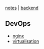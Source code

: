[notes](../index.md) | [backend](../backend.md)

## DevOps

- [nginx](nginx.md)
- [virtualisation](virtualisation.md)


<!-- - []() -->


<!-- ---

See also -->
